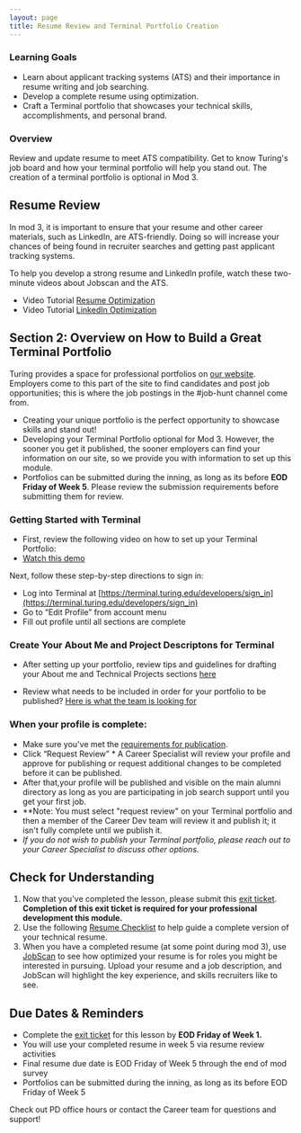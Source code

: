 ```yaml
---
layout: page
title: Resume Review and Terminal Portfolio Creation 
---
```


### Learning Goals

*  Learn about applicant tracking systems (ATS) and their importance in resume writing and job searching. 
*  Develop a complete resume using optimization.
*  Craft a Terminal portfolio that showcases your technical skills, accomplishments, and personal brand.

### Overview

Review and update resume to meet ATS compatibility. Get to know Turing's job board and how your terminal portfolio will help you stand out. The creation of a terminal portfolio is optional in Mod 3.   


## Resume Review 

In mod 3, it is important to ensure that your resume and other career materials, such as LinkedIn, are ATS-friendly. Doing so will increase your chances of being found in recruiter searches and getting past applicant tracking systems. 

To help you develop a strong resume and LinkedIn profile,  watch these two-minute videos about Jobscan and the ATS. 

* Video Tutorial [Resume Optimization](https://www.jobscan.co/video-jobscan-tutorial)
* Video Tutorial [LinkedIn Optimization](https://www.jobscan.co/video-linkedin-optimization)

##  Section 2: Overview on How to Build a Great Terminal Portfolio

Turing provides a space for professional portfolios on [our website](https://terminal.turing.edu). Employers come to this part of the site to find candidates and post job opportunities; this is where the job postings in the #job-hunt channel come from.  

* Creating your unique portfolio is the perfect opportunity to showcase skills and stand out!
* Developing your Terminal Portfolio optional for Mod 3. However, the sooner you get it published, the sooner employers can find your information on our  site, so we provide you with information to set up this module.   
* Portfolios can be submitted during the inning, as long as its before **EOD Friday of Week 5**. Please review the submission requirements before  submitting them for review.

### Getting Started with Terminal
 * First, review the following video on how to set up your Terminal Portfolio: 
 * [Watch this demo](https://drive.google.com/file/d/1NqHrdkr0B5wEvEaH9Z8dJK56TcSJoV_t/view)

Next, follow these step-by-step directions to sign in: 

* Log into Terminal at [https://terminal.turing.edu/developers/sign_in](https://terminal.turing.edu/developers/sign_in)
* Go to “Edit Profile” from account menu
* Fill out profile until all sections are complete

### Create Your About Me and Project Descriptons for Terminal

* After setting up your portfolio, review tips and guidelines for drafting your About me and Technical Projects sections [here](https://careerdev.turing.edu/resources/terminal_directions) 

* Review what needs to be included in order for your portfolio to be published? 
[Here is what the team is looking for](https://careerdev.turing.edu/resources/terminal_directions)

### When your profile is complete:
* Make sure you've met the [requirements for publication](https://careerdev.turing.edu/resources/terminal_directions).
* Click “Request Review” * A Career Specialist will review your profile and approve for publishing or request additional changes to be completed before it can be published.
* After that,your profile will be published and visible on the main alumni directory as long as you are participating in job search support until you get your first job.
* **Note: You must select "request review" on your Terminal portfolio and then a member of the Career Dev team will review it and publish it; it isn't fully complete until we publish it. 
* *If you do not wish to publish your Terminal portfolio, please reach out to your Career Specialist to discuss other options.* 

## Check for Understanding

1. Now that you've completed the lesson, please submit this [exit ticket](https://forms.gle/eZF3XUagA4SS7p7m6). **Completion of this exit ticket is required for your professional development this module.** 
2. Use the following [Resume Checklist](https://docs.google.com/document/d/1ll53JV8Jt5eveSjdvklUUNQfuYCzHV15TcoOzzk1iDY/edit) to help guide a complete version of your technical resume.
3. When you have a completed resume (at some point during mod 3), use [JobScan](https://www.jobscan.co/) to see how optimized your resume is for roles you might be interested in pursuing. Upload your resume and a job description, and JobScan will highlight the key experience, and skills recruiters like to see.

## Due Dates & Reminders 
* Complete the [exit ticket](https://forms.gle/eZF3XUagA4SS7p7m6) for this lesson by **EOD Friday of Week 1.**
* You will use your completed resume in week 5 via resume review activities 
* Final resume due date is EOD Friday of Week 5 through the end of mod survey
* Portfolios can be submitted during the inning, as long as its before EOD Friday of Week 5

 Check out PD office hours or contact the Career team for questions and support!

